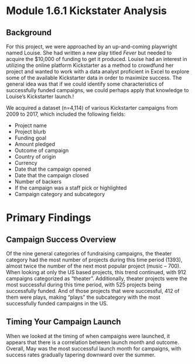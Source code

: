 # Module 1.6.1 Kickstater Analysis

## Background

For this project, we were approached by an up-and-coming playwright named Louise. She had written a new play titled *Fever* but needed to acquire the $10,000 of funding to get it produced. Louise had an interest in utilizing the online platform Kickstarter as a method to crowdfund her project and wanted to work with a data analyst proficient in Excel to explore some of the available Kickstarter data in order to maximize success. The general idea was that if we could identify some characteristics of successfully funded campaigns, we could perhaps apply that knowledge to Louise’s Kickstarter launch.!

We acquired a dataset (n=4,114) of various Kickstarter campaigns from 2009 to 2017, which included the following fields:
- Project name
- Project blurb
- Funding goal
- Amount pledged
- Outcome of campaign
- Country of origin
- Currency
- Date that the campaign opened
- Date that the campaign closed
- Number of backers
- If the campaign was a staff pick or highlighted
- Campaign category and subcategory

# Primary Findings

## Campaign Success Overview

Of the nine general categories of fundraising campaigns, the theater category had the most number of projects during this time period (1393), almost twice the number of the next most popular project (music – 700). When looking at only the US based projects, this trend continued, with 912 campaigns categorized as “theater”. Additionally, theater projects were the most successful during this time period, with 525 projects being successfully funded. And of those projects that were successful, 412 of them were plays, making “plays” the subcategory with the most successfully funded campaigns in the US.

## Timing Your Campaign Launch

When we looked at the timing of when campaigns were launched, it appears that there is a correlation between launch month and outcome. Overall, May was the most successful launch month for campaigns, with success rates gradually tapering downward over the summer.


